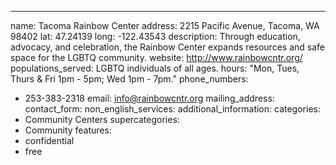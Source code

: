 ---
name: Tacoma Rainbow Center
address:  2215 Pacific Avenue, Tacoma, WA 98402
lat: 47.24139
long: -122.43543
description: Through education, advocacy, and celebration, the Rainbow Center expands resources and safe space for the LGBTQ community.
website: http://www.rainbowcntr.org/
populations_served: LGBTQ individuals of all ages.
hours: "Mon, Tues, Thurs & Fri 1pm - 5pm; Wed 1pm - 7pm."
phone_numbers:
  - 253-383-2318
email: info@rainbowcntr.org
mailing_address:
contact_form:
non_english_services: 
additional_information: 
categories:
  - Community Centers
supercategories:
  - Community
features:
  - confidential
  - free